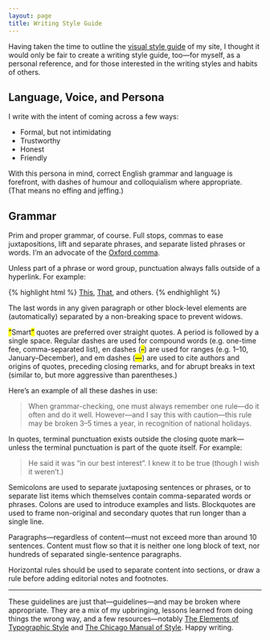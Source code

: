 ```yaml
---
layout: page
title: Writing Style Guide
---
```


Having taken the time to outline the [visual style guide](/styleguide) of my site, I thought it would only be fair to create a writing style guide, too—for myself, as a personal reference, and for those interested in the writing styles and habits of others.

## Language, Voice, and Persona
I write with the intent of coming across a few ways:

- Formal, but not intimidating
- Trustworthy
- Honest
- Friendly

With this persona in mind, correct English grammar and language is forefront, with dashes of humour and colloquialism where appropriate. (That means no effing and jeffing.)

## Grammar
Prim and proper grammar, of course. Full stops, commas to ease juxtapositions, lift and separate phrases, and separate listed phrases or words. I’m an advocate of the [Oxford comma](http://en.wikipedia.org/wiki/Serial_comma).

Unless part of a phrase or word group, punctuation always falls outside of a hyperlink. For example:

{% highlight html %}
<a href="some-link.html">This</a>, <a href="some-link.html">That</a>, and others.
{% endhighlight %}

The last words in any given paragraph or other block-level elements are (automatically) separated by a non-breaking space to prevent widows.

<mark>“</mark>Smart<mark>”</mark> quotes are preferred over straight quotes. A period is followed by a single space. Regular dashes are used for compound words (e.g. one-time fee, comma-separated list), en dashes (<mark>–</mark>) are used for ranges (e.g. 1–10, January–December), and em dashes (<mark>—</mark>) are used to cite authors and origins of quotes, preceding closing remarks, and for abrupt breaks in text (similar to, but more aggressive than parentheses.)

Here’s an example of all these dashes in use:

> When grammar-checking, one must always remember one rule—do it often and do it well. However—and I say this with caution—this rule may be broken 3–5 times a year, in recognition of national holidays.

In quotes, terminal punctuation exists outside the closing quote mark—unless the terminal punctuation is part of the quote itself. For example:

> He said it was “in our best interest”. I knew it to be true (though I wish it weren’t.)

Semicolons are used to separate juxtaposing sentences or phrases, or to separate list items which themselves contain comma-separated words or phrases. Colons are used to introduce examples and lists. Blockquotes are used to frame non-original and secondary quotes that run longer than a single line.

Paragraphs—regardless of content—must not exceed more than around 10 sentences. Content must flow so that it is neither one long block of text, nor hundreds of separated single-sentence paragraphs.

Horizontal rules should be used to separate content into sections, or draw a rule before adding editorial notes and footnotes.

* * *

These guidelines are just that—guidelines—and may be broken where appropriate. They are a mix of my upbringing, lessons learned from doing things the wrong way, and a few resources—notably [The Elements of Typographic Style](http://www.amazon.com/Elements-Typographic-Style-Robert-Bringhurst/dp/0881791326) and [The Chicago Manual of Style](http://www.chicagomanualofstyle.org/home.html). Happy writing.
